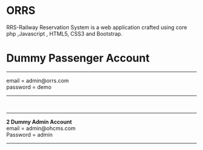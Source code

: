 # ORRS

RRS-Railway Reservation System is a web application crafted using core php ,Javascript , HTML5, CSS3 and Bootstrap.<br>

# Dummy Passenger Account

<hr>
email = admin@orrs.com<br>
password = demo
<hr>
<br>
<hr>
<b>2 Dummy Admin Account</b><br>
email = admin@ohcms.com<br>
Password = admin
<hr>
